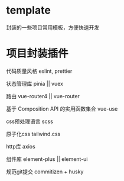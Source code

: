 # template

封装的一些项目常用模板，方便快速开发

# 项目封装插件

代码质量风格 eslint, prettier

状态管理库 pinia || vuex

路由 vue-router4 || vue-router

基于 Composition API 的实用函数集合 vue-use

css预处理语言 scss

原子化css tailwind.css

http库 axios

组件库 element-plus || element-ui

规范git提交 commitizen + husky